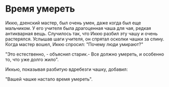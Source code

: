# Время умереть

Иккю, дзенский мастер, был очень умен, даже когда был еще мальчиком. У его учителя была драгоценная чаша для чая, редкая антикварная вещь. Случилось так, что Иккю разбил эту чашу и очень растерялся. Услышав шаги учителя, он спрятал осколки чашки за спину. Когда мастер вошел, Иккю спросил: "Почему люди умирают?"

"Это естественно, - объяснил старик.- Все должно умереть, и особенно то, что уже долго жило".

Иккью, показывая разбитую вдребезги чашку, добавил:

"Вашей чашке настало время умереть".
